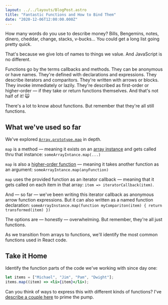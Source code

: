 ```yaml
---
layout: ../../layouts/BlogPost.astro
title: "Fantastic Functions and How to Bind Them"
date: "2020-12-06T12:00:00.000Z"
---
```


How many words do you use to describe money? Bills, Bengemins, notes, dinero, cheddar, change, stacks, v-bucks… You could get a long list going pretty quick.

That's because we give lots of names to things we value. And JavaScript is no different.

Functions go by the terms callbacks and methods. They can be anonymous or have names. They're defined with declarations and expressions. They describe iterators and comparitors. They're written with arrows or blocks. They invoke immediately or lazily. They're described as first-order or higher-order — if they take or return functions themselves. And that's not half of it! 🙀

There's a lot to know about functions. But remember that they're all still functions.

## What we've used so far

We've explored [`Array.prototype.map`](https://developer.mozilla.org/en-US/docs/Web/JavaScript/Reference/Global_Objects/Array/map) in depth.

`map` is a method — meaning it exists on an [array instance](https://developer.mozilla.org/en-US/docs/Web/JavaScript/Reference/Global_Objects/Array#Instance_methods) and gets called thru that instance: `someArrayIntance.map(...)`

`map` is also a [higher-order function](https://en.wikipedia.org/wiki/Higher-order_function) — meaning it takes another function as an argument: `someArrayIntance.map(anyFunction)`

`map` uses the provided function as an iterator callback — meaning that it gets called on each item in that array: `item => iteratorCallback(item)`.

And — so far — we've been writing this iterator callback as anonymous arrow function expressions. But it can also written as a named function declaration: `someArrayInstance.map(function myCompariton(item) { return transformed(item) })`

The options are — honestly — overwhelming. But remember, they're all just functions.

As we transition from arrays to functions, we'll identify the most common functions used in React code.

## Take it Home

Identify the function parts of the code we've working with since day one:

```jsx
let items = ["Michael", "Jim", "Pam", "Dwight"];
items.map((item) => <li>{item}</li>);
```

Can you think of ways to express this with different kinds of functions? I've [describe a couple here](https://codesandbox.io/s/fantastic-functions-n99or) to prime the pump.
